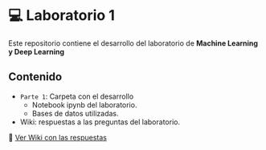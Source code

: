 # 💻 Laboratorio 1

Este repositorio contiene el desarrollo del laboratorio de **Machine Learning y Deep Learning**

## Contenido
- `Parte 1`: Carpeta con el desarrollo
  - Notebook ipynb del laboratorio.  
  - Bases de datos utilizadas.  
- Wiki: respuestas a las preguntas del laboratorio.  

📖 [Ver Wiki con las respuestas](../../wiki)
